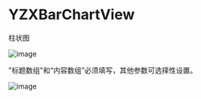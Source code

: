 # YZXBarChartView
柱状图

![image](https://cloud.githubusercontent.com/assets/14571451/21561777/58733212-ceac-11e6-9af8-afd92d248f4c.png)

"标题数组"和“内容数组”必须填写，其他参数可选择性设置。

![image](https://cloud.githubusercontent.com/assets/14571451/21561782/70bcad62-ceac-11e6-94c8-715e5f7f4585.png)
